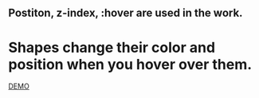 
## Postiton, z-index, :hover are used in the work.
# Shapes change their color and position when you hover over them.


[DEMO](https://nikitalugovskih.github.io/figure-position/)
